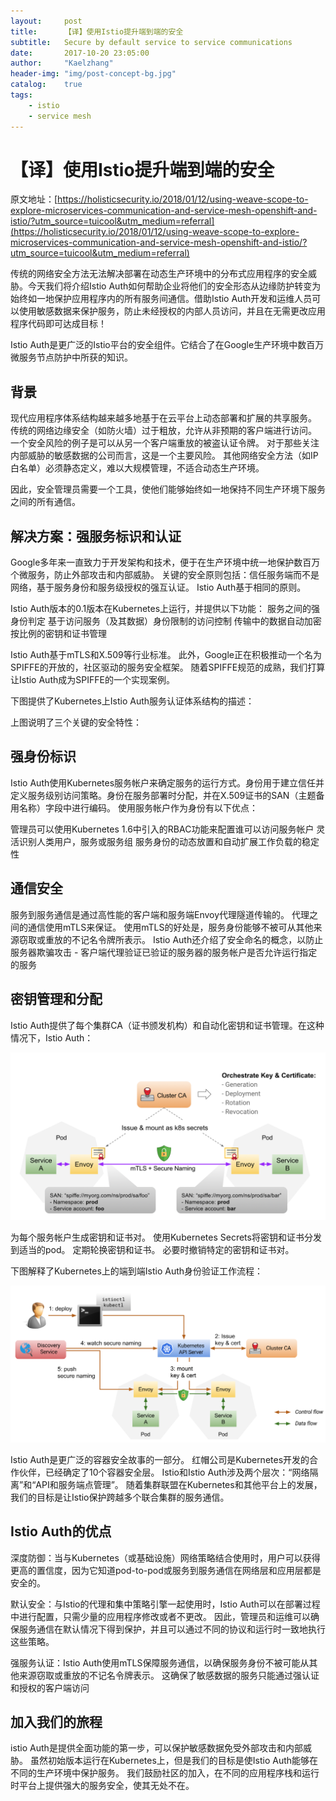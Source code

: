 ```yaml
---
layout:     post
title:      【译】使用Istio提升端到端的安全 
subtitle:   Secure by default service to service communications
date:       2017-10-20 23:05:00
author:     "Kaelzhang"
header-img: "img/post-concept-bg.jpg"
catalog:    true
tags:
    - istio
    - service mesh
---
```


# 【译】使用Istio提升端到端的安全 

原文地址：[https://holisticsecurity.io/2018/01/12/using-weave-scope-to-explore-microservices-communication-and-service-mesh-openshift-and-istio/?utm_source=tuicool&utm_medium=referral](https://holisticsecurity.io/2018/01/12/using-weave-scope-to-explore-microservices-communication-and-service-mesh-openshift-and-istio/?utm_source=tuicool&utm_medium=referral)

传统的网络安全方法无法解决部署在动态生产环境中的分布式应用程序的安全威胁。今天我们将介绍Istio Auth如何帮助企业将他们的安全形态从边缘防护转变为始终如一地保护应用程序内的所有服务间通信。借助Istio Auth开发和运维人员可以使用敏感数据来保护服务，防止未经授权的内部人员访问，并且在无需更改应用程序代码即可达成目标！

Istio Auth是更广泛的Istio平台的安全组件。它结合了在Google生产环境中数百万微服务节点防护中所获的知识。

## 背景
现代应用程序体系结构越来越多地基于在云平台上动态部署和扩展的共享服务。 传统的网络边缘安全（如防火墙）过于粗放，允许从非预期的客户端进行访问。 一个安全风险的例子是可以从另一个客户端重放的被盗认证令牌。 对于那些关注内部威胁的敏感数据的公司而言，这是一个主要风险。 其他网络安全方法（如IP白名单）必须静态定义，难以大规模管理，不适合动态生产环境。

因此，安全管理员需要一个工具，使他们能够始终如一地保持不同生产环境下服务之间的所有通信。

## 解决方案：强服务标识和认证

Google多年来一直致力于开发架构和技术，便于在生产环境中统一地保护数百万个微服务，防止外部攻击和内部威胁。 关键的安全原则包括：信任服务端而不是网络，基于服务身份和服务级授权的强互认证。 Istio Auth基于相同的原则。

Istio Auth版本的0.1版本在Kubernetes上运行，并提供以下功能：
服务之间的强身份判定
基于访问服务（及其数据）身份限制的访问控制
传输中的数据自动加密
按比例的密钥和证书管理

Istio Auth基于mTLS和X.509等行业标准。 此外，Google正在积极推动一个名为SPIFFE的开放的，社区驱动的服务安全框架。 随着SPIFFE规范的成熟，我们打算让Istio Auth成为SPIFFE的一个实现案例。

下图提供了Kubernetes上Istio Auth服务认证体系结构的描述：

上图说明了三个关键的安全特性：

## 强身份标识

Istio Auth使用Kubernetes服务帐户来确定服务的运行方式。身份用于建立信任并定义服务级别访问策略。身份在服务部署时分配，并在X.509证书的SAN（主题备用名称）字段中进行编码。 使用服务帐户作为身份有以下优点：

管理员可以使用Kubernetes 1.6中引入的RBAC功能来配置谁可以访问服务帐户
灵活识别人类用户，服务或服务组
服务身份的动态放置和自动扩展工作负载的稳定性

## 通信安全
服务到服务通信是通过高性能的客户端和服务端Envoy代理隧道传输的。 代理之间的通信使用mTLS来保证。 使用mTLS的好处是，服务身份能够不被可从其他来源窃取或重放的不记名令牌所表示。 Istio Auth还介绍了安全命名的概念，以防止服务器欺骗攻击 - 客户端代理验证已验证的服务器的服务帐户是否允许运行指定的服务


## 密钥管理和分配

Istio Auth提供了每个集群CA（证书颁发机构）和自动化密钥和证书管理。在这种情况下，Istio Auth：

![](/img/in-post/istio-ca/overview.png)

为每个服务帐户生成密钥和证书对。
使用Kubernetes Secrets将密钥和证书分发到适当的pod。
定期轮换密钥和证书。
必要时撤销特定的密钥和证书对。

下图解释了Kubernetes上的端到端Istio Auth身份验证工作流程：

![](/img/in-post/istio-ca/deploy.png)

Istio Auth是更广泛的容器安全故事的一部分。 红帽公司是Kubernetes开发的合作伙伴，已经确定了10个容器安全层。 Istio和Istio Auth涉及两个层次：“网络隔离”和“API和服务端点管理”。 随着集群联盟在Kubernetes和其他平台上的发展，我们的目标是让Istio保护跨越多个联合集群的服务通信。

## Istio Auth的优点

深度防御：当与Kubernetes（或基础设施）网络策略结合使用时，用户可以获得更高的置信度，因为它知道pod-to-pod或服务到服务通信在网络层和应用层都是安全的。

默认安全：与Istio的代理和集中策略引擎一起使用时，Istio Auth可以在部署过程中进行配置，只需少量的应用程序修改或者不更改。 因此，管理员和运维可以确保服务通信在默认情况下得到保护，并且可以通过不同的协议和运行时一致地执行这些策略。

强服务认证：Istio Auth使用mTLS保障服务通信，以确保服务身份不被可能从其他来源窃取或重放的不记名令牌表示。 这确保了敏感数据的服务只能通过强认证和授权的客户端访问

## 加入我们的旅程

istio Auth是提供全面功能的第一步，可以保护敏感数据免受外部攻击和内部威胁。 虽然初始版本运行在Kubernetes上，但是我们的目标是使Istio Auth能够在不同的生产环境中保护服务。 我们鼓励社区的加入，在不同的应用程序栈和运行时平台上提供强大的服务安全，使其无处不在。

